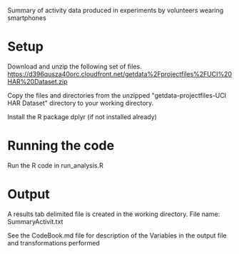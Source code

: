 Summary of activity data produced in experiments by volunteers wearing smartphones


Setup
=====
Download and unzip the following set of files.
https://d396qusza40orc.cloudfront.net/getdata%2Fprojectfiles%2FUCI%20HAR%20Dataset.zip 

Copy the files and directories from the unzipped "getdata-projectfiles-UCI HAR Dataset" directory to your working directory.

Install the R package dplyr (if not installed already)

Running the code
================
Run the R code in run_analysis.R

Output
======
A results tab delimited file is created in the working directory. 
File name: SummaryActivit.txt

See the CodeBook.md file for  description of the Variables in the output file and transformations performed
